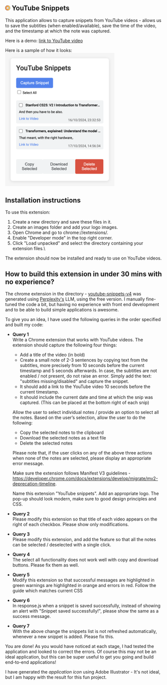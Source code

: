 ![Icon](./youtube-snippets-v4/images/icon16.png) YouTube Snippets
-
This application allows to capture snippets from YouTube videos - allows us to save the subtitles (when enabled/available), save the time of the video, and the timestamp at which the note was captured. 

Here is a demo: [link to YouTube video]()

Here is a sample of how it looks:\
<img src="sample.png" alt="drawing" width="350px"/>

Installation instructions
-
To use this extension:
1. Create a new directory and save these files in it.
2. Create an images folder and add your logo images.
3. Open Chrome and go to chrome://extensions/.
4. Enable "Developer mode" in the top right corner.
5. Click "Load unpacked" and select the directory containing your extension files.\

The extension should now be installed and ready to use on YouTube videos.


How to build this extension in under 30 mins with no experience?
- 
The chrome extension in the directory  - [youtube-snippets-v4](youtube-snippets-v4) was generated using [Perplexity's](www.perplexity.ai) LLM, using the free version. I manually fine-tuned the code a bit, but having no experience with front end development and to be able to build simple applications is awesome.

To give you an idea, I have used the following queries in the order specified and built my code:
- **Query 1**\
Write a Chrome extension that works with YouTube videos. The extension should capture the following four things: 
  - Add a title of the video (in bold) 
  - Create a small note of 2-3 sentences by copying text from the subtitles, more precisely from 10 seconds before the current timestamp and 5 seconds afterwards. In case, the subtitles are not enabled / not present, do not raise an error. Simply add the text: "subtitles missing/disabled" and capture the snippet.
  - It should add a link to the YouTube video 10 seconds before the current timestamp. 
  - It should include the current date and time at which the snip was captured. (This can be placed at the bottom right of each snip)

  Allow the user to select individual notes / provide an option to select all the notes. Based on the user’s selection, allow the user to do the following:
  - Copy the selected notes to the clipboard
  - Download the selected notes as a text file
  - Delete the selected notes

  Please note that, if the user clicks on any of the above three actions when none of the notes are selected, please display an appropriate error message.

  Make sure the extension follows Manifest V3 guidelines - https://developer.chrome.com/docs/extensions/develop/migrate/mv2-deprecation-timeline. 

  Name this extension "YouTube snippets". Add an appropriate logo. The pop-up should look modern, make sure to good design principles and CSS.

- **Query 2**\
Please modify this extension so that title of each video appears on the right of each checkbox. Please show only modifications.

- **Query 3**\
Please modify this extension, and add the feature so that all the notes can be selected / deselected with a single click.

- **Query 4**\
The select all functionality does not work well with copy and download buttons. Please fix them as well.

- **Query 5**\
Modify this extension so that successful messages are highlighted in green warnings are highlighted in orange and errors in red. Follow the guide which matches current CSS

- **Query 6**\
In response.js when a snippet is saved successfully, instead of showing an alert with "Snippet saved successfully!", please show the same as a success message.

- **Query 7**\
With the above change the snippets list is not refreshed automatically, whenever a new snippet is added. Please fix this.

You are done! As you would have noticed at each stage, I had tested the application and looked to correct the errors. Of course this may not be an ideal application, but this can be super useful to get you going and build end-to-end applications!

I have generated the *application icon* using Adobe Illustrator - It's not ideal, but I am happy with the result for this fun project.